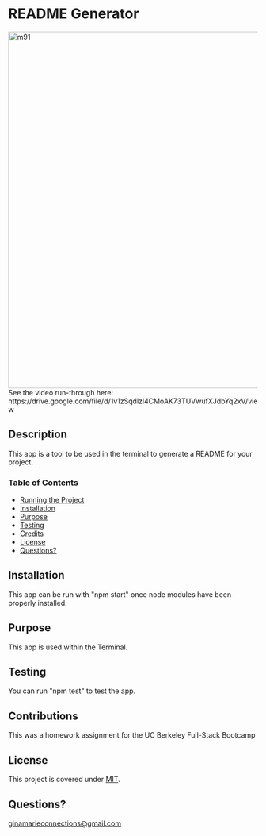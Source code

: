 # README Generator

<img width="719" alt="m91" src="https://user-images.githubusercontent.com/44861723/206831435-eb7a3bc9-d539-4649-91be-bb6a71b22bc7.png">
See the video run-through here: https://drive.google.com/file/d/1v1zSqdlzl4CMoAK73TUVwufXJdbYq2xV/view

  ## Description

  This app is a tool to be used in the terminal to generate a README for your project.

  ### Table of Contents

  - [Running the Project](#install)
  - [Installation](#installation)
  - [Purpose](#purpose)
  - [Testing](#testing)
  - [Credits](#contribute)
  - [License](#license)
  - [Questions?](#contact)

  ## Installation

  This app can be run with "npm start" once node modules have been properly installed.
  
  ## Purpose
  
  This app is used within the Terminal.
  
  ## Testing
  
  You can run "npm test" to test the app.

  ## Contributions
  
  This was a homework assignment for the UC Berkeley Full-Stack Bootcamp
  
  ## License
  
  This project is covered under [MIT](https://choosealicense.com/licenses/mit/).

  ## Questions?

  ginamarieconnections@gmail.com  

